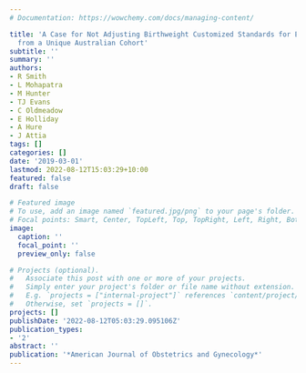 ```yaml
---
# Documentation: https://wowchemy.com/docs/managing-content/

title: 'A Case for Not Adjusting Birthweight Customized Standards for Ethnicity: Observations
  from a Unique Australian Cohort'
subtitle: ''
summary: ''
authors:
- R Smith
- L Mohapatra
- M Hunter
- TJ Evans
- C Oldmeadow
- E Holliday
- A Hure
- J Attia
tags: []
categories: []
date: '2019-03-01'
lastmod: 2022-08-12T15:03:29+10:00
featured: false
draft: false

# Featured image
# To use, add an image named `featured.jpg/png` to your page's folder.
# Focal points: Smart, Center, TopLeft, Top, TopRight, Left, Right, BottomLeft, Bottom, BottomRight.
image:
  caption: ''
  focal_point: ''
  preview_only: false

# Projects (optional).
#   Associate this post with one or more of your projects.
#   Simply enter your project's folder or file name without extension.
#   E.g. `projects = ["internal-project"]` references `content/project/deep-learning/index.md`.
#   Otherwise, set `projects = []`.
projects: []
publishDate: '2022-08-12T05:03:29.095106Z'
publication_types:
- '2'
abstract: ''
publication: '*American Journal of Obstetrics and Gynecology*'
---
```

